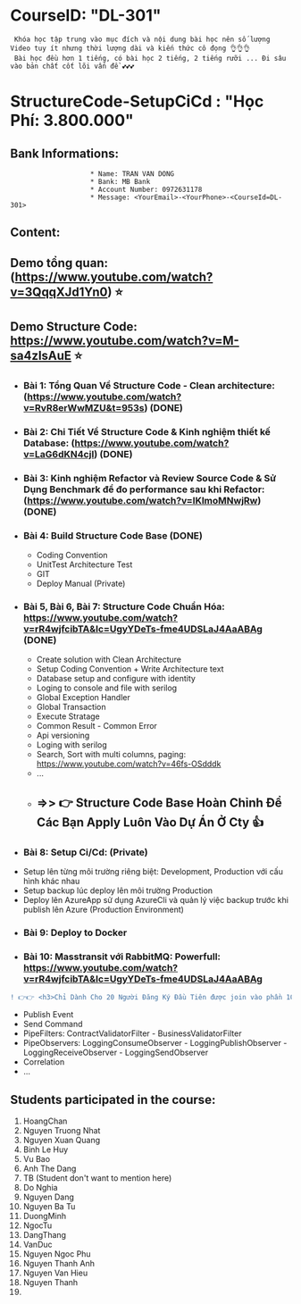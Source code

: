 # CourseID: "DL-301" 
     Khóa học tập trung vào mục đích và nội dung bài học nên số lượng Video tuy ít nhưng thời lượng dài và kiến thức cô đọng 👌👌👌
     Bài học đều hơn 1 tiếng, có bài học 2 tiếng, 2 tiếng rưỡi ... Đi sâu vào bản chất cốt lõi vấn đề 💕💕💕
# StructureCode-SetupCiCd : "Học Phí: 3.800.000"
  ## Bank Informations:  
                        * Name: TRAN VAN DONG 
                        * Bank: MB Bank
                        * Account Number: 0972631178
                        * Message: <YourEmail>-<YourPhone>-<CourseId=DL-301>

  ## Content:
  
## <b>Demo tổng quan:</b> (https://www.youtube.com/watch?v=3QqqXJd1Yn0) ⭐
## Demo Structure Code: https://www.youtube.com/watch?v=M-sa4zIsAuE ⭐
    
- ### Bài 1: Tổng Quan Về Structure Code - Clean architecture: (https://www.youtube.com/watch?v=RvR8erWwMZU&t=953s) (DONE)
    
- ### Bài 2: Chi Tiết Về Structure Code & Kinh nghiệm thiết kế Database: (https://www.youtube.com/watch?v=LaG6dKN4cjI) (DONE)
    
- ### Bài 3: Kinh nghiệm Refactor và Review Source Code & Sử Dụng Benchmark để đo performance sau khi Refactor: (https://www.youtube.com/watch?v=lKlmoMNwjRw) (DONE)
    
- ### Bài 4: Build Structure Code Base (DONE)
  + Coding Convention
  + UnitTest Architecture Test
  + GIT
  + Deploy Manual (Private)

- ### Bài 5, Bài 6, Bài 7: Structure Code Chuẩn Hóa: https://www.youtube.com/watch?v=rR4wjfcibTA&lc=UgyYDeTs-fme4UDSLaJ4AaABAg (DONE)
  + Create solution with Clean Architecture
  + Setup Coding Convention + Write Architecture text
  + Database setup and configure with identity
  + Loging to console and file with serilog
  + Global Exception Handler
  + Global Transaction
  + Execute Stratage
  + Common Result - Common Error
  + Api versioning
  + Loging with serilog
  + Search, Sort with multi columns, paging: https://www.youtube.com/watch?v=46fs-OSdddk
  + ...
  + <h2>=>> 👉 Structure Code Base Hoàn Chỉnh Để Các Bạn Apply Luôn Vào Dự Án Ở Cty 👍</h2>


- ### Bài 8: Setup Ci/Cd: (Private)
 + Setup lên từng môi trường riêng biệt: Development, Production với cấu hình khác nhau
 + Setup backup lúc deploy lên môi trường Production
 + Deploy lên AzureApp sử dụng AzureCli và quản lý việc backup trước khi publish lên Azure (Production Environment)
   
- ### Bài 9: Deploy to Docker
- ### Bài 10: Masstransit với RabbitMQ: Powerfull: https://www.youtube.com/watch?v=rR4wjfcibTA&lc=UgyYDeTs-fme4UDSLaJ4AaABAg
 
```diff
! 👉👉 <h3>Chỉ Dành Cho 20 Người Đăng Ký Đầu Tiên được join vào phần 10 Masstransit với RabbitMQ</h3> 👍👍
```
  + Publish Event
  + Send Command
  + PipeFilters: ContractValidatorFilter - BusinessValidatorFilter
  + PipeObservers: LoggingConsumeObserver - LoggingPublishObserver - LoggingReceiveObserver - LoggingSendObserver
  + Correlation
  + ...

## Students participated in the course:
  1. HoangChan
  2. Nguyen Truong Nhat
  3. Nguyen Xuan Quang
  4. Binh Le Huy
  5. Vu Bao
  6. Anh The Dang
  7. TB (Student don't want to mention here)
  8. Do Nghia
  9. Nguyen Dang
  10. Nguyen Ba Tu
  11. DuongMinh
  12. NgocTu
  13. DangThang
  14. VanDuc
  15. Nguyen Ngoc Phu
  16. Nguyen Thanh Anh
  17. Nguyen Van Hieu
  18. Nguyen Thanh
  19. 
